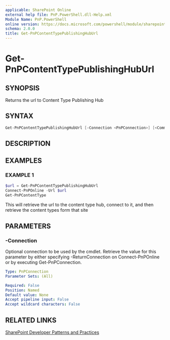 ```yaml
---
applicable: SharePoint Online
external help file: PnP.PowerShell.dll-Help.xml
Module Name: PnP.PowerShell
online version: https://docs.microsoft.com/powershell/module/sharepoint-pnp/get-pnpcontenttypepublishinghuburl
schema: 2.0.0
title: Get-PnPContentTypePublishingHubUrl
---
```


# Get-PnPContentTypePublishingHubUrl

## SYNOPSIS
Returns the url to Content Type Publishing Hub

## SYNTAX

```powershell
Get-PnPContentTypePublishingHubUrl [-Connection <PnPConnection>] [<CommonParameters>]
```

## DESCRIPTION

## EXAMPLES

### EXAMPLE 1
```powershell
$url = Get-PnPContentTypePublishingHubUrl
Connect-PnPOnline -Url $url
Get-PnPContentType
```

This will retrieve the url to the content type hub, connect to it, and then retrieve the content types form that site

## PARAMETERS

### -Connection
Optional connection to be used by the cmdlet. Retrieve the value for this parameter by either specifying -ReturnConnection on Connect-PnPOnline or by executing Get-PnPConnection.

```yaml
Type: PnPConnection
Parameter Sets: (All)

Required: False
Position: Named
Default value: None
Accept pipeline input: False
Accept wildcard characters: False
```

## RELATED LINKS

[SharePoint Developer Patterns and Practices](https://aka.ms/sppnp)
